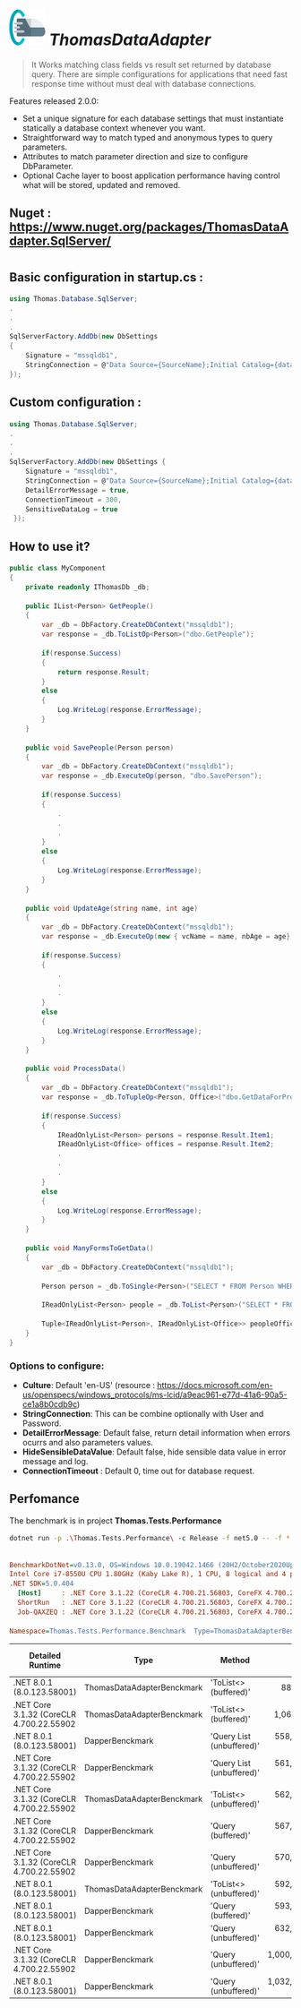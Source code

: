 # ![""](./ThomasIco.png "ThomasDataAdapter") _**ThomasDataAdapter**_

>It Works matching class fields vs result set returned by database query. There are simple configurations for applications that need fast response time without must deal with database connections.

Features released 2.0.0:

- Set a unique signature for each database settings that must instantiate statically a database context whenever you want.
- Straightforward way to match typed and anonymous types to query parameters.
- Attributes to match parameter direction and size to configure DbParameter.
- Optional Cache layer to boost application performance having control what will be stored, updated and removed.




## Nuget : https://www.nuget.org/packages/ThomasDataAdapter.SqlServer/
#
## Basic configuration in startup.cs :

```c#
using Thomas.Database.SqlServer;
.
.
.
SqlServerFactory.AddDb(new DbSettings 
{
    Signature = "mssqldb1",
    StringConnection = @"Data Source={SourceName};Initial Catalog={database};User ID={User};Password={Pass}"
});
```

## Custom configuration :

```c#
using Thomas.Database.SqlServer;
.
.
.
SqlServerFactory.AddDb(new DbSettings { 
    Signature = "mssqldb1",
    StringConnection = @"Data Source={SourceName};Initial Catalog={database};User ID={User};Password={Pass}",
    DetailErrorMessage = true,
    ConnectionTimeout = 300,
    SensitiveDataLog = true
 });
```

## How to use it?
```c#
public class MyComponent
{
    private readonly IThomasDb _db;

    public IList<Person> GetPeople()
    {
        var _db = DbFactory.CreateDbContext("mssqldb1");
        var response = _db.ToListOp<Person>("dbo.GetPeople");

        if(response.Success)
        {
            return response.Result;
        }
        else
        {
            Log.WriteLog(response.ErrorMessage);
        }
    }

    public void SavePeople(Person person)
    {
        var _db = DbFactory.CreateDbContext("mssqldb1");
        var response = _db.ExecuteOp(person, "dbo.SavePerson");

        if(response.Success)
        {
            .
            .
            .
        }
        else
        {
            Log.WriteLog(response.ErrorMessage);
        }
    }

    public void UpdateAge(string name, int age)
    {
        var _db = DbFactory.CreateDbContext("mssqldb1");
        var response = _db.ExecuteOp(new { vcName = name, nbAge = age}, "dbo.UpdateAge");

        if(response.Success)
        {
            .
            .
            .
        }
        else
        {
            Log.WriteLog(response.ErrorMessage);
        }
    }

    public void ProcessData()
    {
        var _db = DbFactory.CreateDbContext("mssqldb1");
        var response = _db.ToTupleOp<Person, Office>("dbo.GetDataForProcess");

        if(response.Success)
        {
            IReadOnlyList<Person> persons = response.Result.Item1;
            IReadOnlyList<Office> offices = response.Result.Item2;
            .
            .
            .
        }
        else
        {
            Log.WriteLog(response.ErrorMessage);
        }
    }

    public void ManyFormsToGetData()
    {
        var _db = DbFactory.CreateDbContext("mssqldb1");

        Person person = _db.ToSingle<Person>("SELECT * FROM Person WHERE Id = 43");

        IReadOnlyList<Person> people = _db.ToList<Person>("SELECT * FROM Person WHERE name like '%jhon%'");

        Tuple<IReadOnlyList<Person>, IReadOnlyList<Office>> peopleOffice = _db.Tuple<Person, Office>("SELECT * FROM Person WHERE name like '%jhon%'; SELECT * FROM Office WHERE name like '%US_%");
    }
}
```

### Options to configure:

* **Culture**: Default 'en-US' (resource : https://docs.microsoft.com/en-us/openspecs/windows_protocols/ms-lcid/a9eac961-e77d-41a6-90a5-ce1a8b0cdb9c)
* **StringConnection**: This can be combine optionally with User and Password.
* **DetailErrorMessage**: Default false, return detail information when errors ocurrs and also parameters values.
* **HideSensibleDataValue**:  Default false, hide sensible data value in error message and log.
* **ConnectionTimeout** : Default 0, time out for database request.

## Perfomance

The benchmark is in project **Thomas.Tests.Performance**

```bash
dotnet run -p .\Thomas.Tests.Performance\ -c Release -f net5.0 -- -f * --join
```

``` ini

BenchmarkDotNet=v0.13.0, OS=Windows 10.0.19042.1466 (20H2/October2020Update)
Intel Core i7-8550U CPU 1.80GHz (Kaby Lake R), 1 CPU, 8 logical and 4 physical cores
.NET SDK=5.0.404
  [Host]     : .NET Core 3.1.22 (CoreCLR 4.700.21.56803, CoreFX 4.700.21.57101), X64 RyuJIT
  ShortRun   : .NET Core 3.1.22 (CoreCLR 4.700.21.56803, CoreFX 4.700.21.57101), X64 RyuJIT
  Job-QAXZEQ : .NET Core 3.1.22 (CoreCLR 4.700.21.56803, CoreFX 4.700.21.57101), X64 RyuJIT

Namespace=Thomas.Tests.Performance.Benchmark  Type=ThomasDataAdapterBenckmark


```
| Detailed Runtime                         | Type                       | Method                       | Mean           | StdDev       | Error        | Op/s        | GcMode             | Completed Work Items | Lock Contentions | Gen0   | Allocated |
|----------------------------------------- |--------------------------- |----------------------------- |---------------:|-------------:|-------------:|------------:|------------------- |---------------------:|-----------------:|-------:|----------:|
| .NET 8.0.1 (8.0.123.58001)               | ThomasDataAdapterBenckmark | 'ToList<> (buffered)'        |       881.0 ns |     24.99 ns |     17.42 ns | 1,135,053.3 | Toolchain=.NET 8.0 |                    - |                - | 0.0343 |     440 B |
| .NET Core 3.1.32 (CoreCLR 4.700.22.55902 | ThomasDataAdapterBenckmark | 'ToList<> (buffered)'        |     1,066.4 ns |      0.00 ns |           NA |   937,747.7 | ShortRun           |               0.0000 |                - | 0.0488 |     624 B |
| .NET 8.0.1 (8.0.123.58001)               | DapperBenckmark            | 'Query<T> List (unbuffered)' |   558,085.4 ns | 24,088.59 ns | 10,974.18 ns |     1,791.8 | Toolchain=.NET 8.0 |                    - |                - |      - |    8481 B |
| .NET Core 3.1.32 (CoreCLR 4.700.22.55902 | DapperBenckmark            | 'Query<T> List (unbuffered)' |   561,390.1 ns |      0.00 ns |           NA |     1,781.3 | ShortRun           |               0.0013 |                - | 0.6250 |    8168 B |
| .NET Core 3.1.32 (CoreCLR 4.700.22.55902 | ThomasDataAdapterBenckmark | 'ToList<> (unbuffered)'      |   562,313.2 ns |      0.00 ns |           NA |     1,778.4 | ShortRun           |               0.0013 |                - | 0.6250 |   10760 B |
| .NET Core 3.1.32 (CoreCLR 4.700.22.55902 | DapperBenckmark            | 'Query<dynamic> (buffered)'  |   567,313.9 ns |      0.00 ns |           NA |     1,762.7 | ShortRun           |               0.0013 |                - | 0.6250 |    8384 B |
| .NET Core 3.1.32 (CoreCLR 4.700.22.55902 | DapperBenckmark            | 'Query<T> (unbuffered)'      |   570,249.6 ns |      0.00 ns |           NA |     1,753.6 | ShortRun           |               0.0013 |                - | 0.6250 |    8096 B |
| .NET 8.0.1 (8.0.123.58001)               | ThomasDataAdapterBenckmark | 'ToList<> (unbuffered)'      |   592,551.6 ns | 22,874.55 ns | 11,727.99 ns |     1,687.6 | Toolchain=.NET 8.0 |                    - |                - |      - |   10161 B |
| .NET 8.0.1 (8.0.123.58001)               | DapperBenckmark            | 'Query<dynamic> (buffered)'  |   593,874.5 ns | 29,064.91 ns | 11,758.83 ns |     1,683.9 | Toolchain=.NET 8.0 |                    - |                - |      - |    8577 B |
| .NET 8.0.1 (8.0.123.58001)               | DapperBenckmark            | 'Query<T> (unbuffered)'      |   632,908.2 ns | 32,045.51 ns | 12,589.98 ns |     1,580.0 | Toolchain=.NET 8.0 |                    - |                - |      - |    8025 B |
| .NET Core 3.1.32 (CoreCLR 4.700.22.55902 | DapperBenckmark            | 'Query<T> (unbuffered)'      | 1,000,659.2 ns |      0.00 ns |           NA |       999.3 | ShortRun           |               0.0025 |                - |      - |    8464 B |
| .NET 8.0.1 (8.0.123.58001)               | DapperBenckmark            | 'Query<T> (unbuffered)'      | 1,032,863.4 ns | 30,836.70 ns | 20,192.91 ns |       968.2 | Toolchain=.NET 8.0 |                    - |                - |      - |    8249 B |
